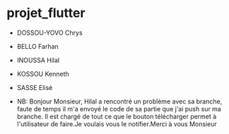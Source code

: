# projet_flutter
- DOSSOU-YOVO Chrys
- BELLO Farhan
- INOUSSA Hilal
- KOSSOU Kenneth
- SASSE Elisé

- NB: Bonjour Monsieur, Hilal a rencontré un problème avec sa branche, faute de temps il m'a envoyé le code de sa partie que j'ai push sur ma branche. Il est  chargé de tout ce que le bouton télécharger permet à l'utilisateur de faire.Je voulais vous le notifier.Merci à vous Monsieur